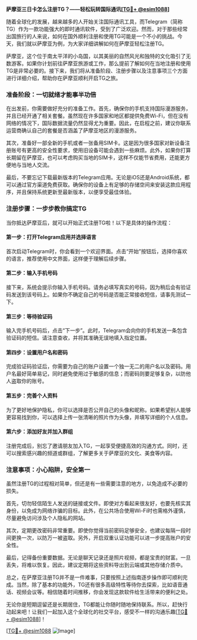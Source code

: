 **萨摩亚三日卡怎么注册TG？——轻松玩转国际通讯[[TG💪+ @esim1088](https://t.me/s/esim1088)]**

随着全球化的发展，越来越多的人开始关注国际通讯工具，而Telegram（简称TG）作为一款功能强大的即时通讯软件，受到了广泛欢迎。然而，对于那些经常出国旅行的人来说，如何在国外顺利注册和使用TG可能是一个不小的挑战。今天，我们就以萨摩亚为例，为大家详细讲解如何在萨摩亚轻松注册TG。

萨摩亚，这个位于南太平洋的小岛国，以其美丽的自然风光和独特的文化吸引了无数游客。如果你计划前往萨摩亚旅游或工作，那么提前了解如何在当地注册和使用TG是非常必要的。接下来，我们将从准备阶段、注册步骤以及注意事项三个方面进行详细介绍，帮助你在萨摩亚顺利开启TG之旅。

### 准备阶段：一切就绪才能事半功倍

在出发前，你需要做好充分的准备工作。首先，确保你的手机支持国际漫游服务，并且已经开通了相关套餐。虽然现在许多国家和地区都提供免费Wi-Fi，但在没有网络的情况下，国际数据流量仍然显得尤为重要。因此，在启程之前，建议你联系运营商确认自己的套餐是否涵盖了萨摩亚地区的漫游服务。

其次，准备好一部全新的手机或者一张备用SIM卡。这是因为很多国家对新设备注册账号有更高的安全性要求，使用旧设备可能会遇到一些麻烦。此外，如果你打算长期留在萨摩亚，也可以考虑购买当地的SIM卡，这样不仅能节省费用，还能更方便地与当地人交流。

最后，不要忘记下载最新版本的Telegram应用。无论是iOS还是Android系统，都可以通过官方渠道免费获取。确保你的设备上有足够的存储空间来安装这款应用程序，并且保持系统更新至最新版本，以便享受最佳体验。

### 注册步骤：一步步教你搞定TG

当你抵达萨摩亚后，就可以开始正式注册TG啦！以下是具体的操作流程：

#### 第一步：打开Telegram应用并选择语言
首次启动Telegram时，你会看到一个欢迎界面。点击“开始”按钮后，选择你喜欢的语言，推荐使用中文界面，这样便于理解后续步骤。

#### 第二步：输入手机号码
接下来，系统会提示你输入手机号码。请务必填写真实的号码，因为稍后会有验证码发送到该号码上。如果你不确定自己的号码是否能正常接收短信，请事先测试一下。

#### 第三步：等待验证码
输入完手机号码后，点击“下一步”。此时，Telegram会向你的手机发送一条包含验证码的短信。请注意查收，并将其准确无误地填入指定位置。

#### 第四步：设置用户名和密码
完成验证码验证后，你需要为自己的账户设置一个独一无二的用户名以及密码。用户名最好简单易记，同时避免使用过于敏感的信息；而密码则要足够复杂，以防他人盗取你的账号。

#### 第五步：完善个人资料
为了更好地保护隐私，你可以选择是否公开自己的头像和昵称。如果希望别人能够更容易找到你，可以选择上传一张清晰的照片作为头像，并填写详细的个人信息。

#### 第六步：添加好友并加入群组
注册完成后，别忘了邀请朋友加入TG，一起享受便捷高效的沟通方式。同时，还可以搜索感兴趣的频道或群组，了解更多关于萨摩亚的文化、美食等内容。

### 注意事项：小心陷阱，安全第一

虽然注册TG的过程相对简单，但还是有一些需要注意的地方，以免造成不必要的损失。

首先，切勿轻信陌生人发送的链接或文件。即使对方看起来很友好，也要先核实其身份，以免成为网络诈骗的目标。此外，在公共场合使用Wi-Fi时也需格外谨慎，尽量避免访问涉及个人隐私的网站。

其次，定期更改密码非常重要。即使你觉得当前密码足够安全，也建议每隔一段时间更换一次，以防万一被盗取。另外，开启双重认证功能可以进一步提高账户的安全性。

最后，记得备份重要数据。无论是聊天记录还是照片视频，都是宝贵的财富。一旦丢失，将难以恢复。因此，建议定期将这些资料导出到云端或其他存储介质中。

总之，在萨摩亚注册TG并不是一件难事，只要按照上述指南逐步操作即可顺利完成。当然，除了基本的功能外，TG还有很多高级特性等待你去探索，比如语音通话、视频会议等。相信随着时间推移，你会发现这款软件给生活带来的便利之处。

无论你是短期逗留还是长期居住，TG都能让你随时随地保持联系。所以，赶快行动起来吧！让我们一起加入这个全球化的社交平台，感受不一样的沟通乐趣[[TG💪+ @esim1088](https://t.me/s/esim1088)]！

[[TG💪+ @esim1088](https://t.me/s/esim1088) ![Image](https://i.postimg.cc/4NQfJmqS/Snipaste-2025-05-13-00-14-12.png)]